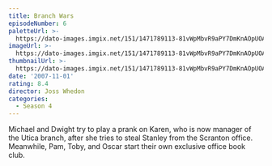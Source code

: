 ```yaml
---
title: Branch Wars
episodeNumber: 6
paletteUrl: >-
  https://dato-images.imgix.net/151/1471789113-81vWpMbvR9aPY7DmKnAOpUOAF4N.jpg?auto=enhance&ch=DPR%2CWidth&palette=json
imageUrl: >-
  https://dato-images.imgix.net/151/1471789113-81vWpMbvR9aPY7DmKnAOpUOAF4N.jpg?auto=compress%2Cformat&ch=DPR%2CWidth&w=500
thumbnailUrl: >-
  https://dato-images.imgix.net/151/1471789113-81vWpMbvR9aPY7DmKnAOpUOAF4N.jpg?auto=enhance&ch=DPR%2CWidth&fit=crop&fm=jpg&h=280&w=500
date: '2007-11-01'
rating: 8.4
director: Joss Whedon
categories:
  - Season 4
---
```


Michael and Dwight try to play a prank on Karen, who is now manager of the Utica branch, after she tries to steal Stanley from the Scranton office. Meanwhile, Pam, Toby, and Oscar start their own exclusive office book club.